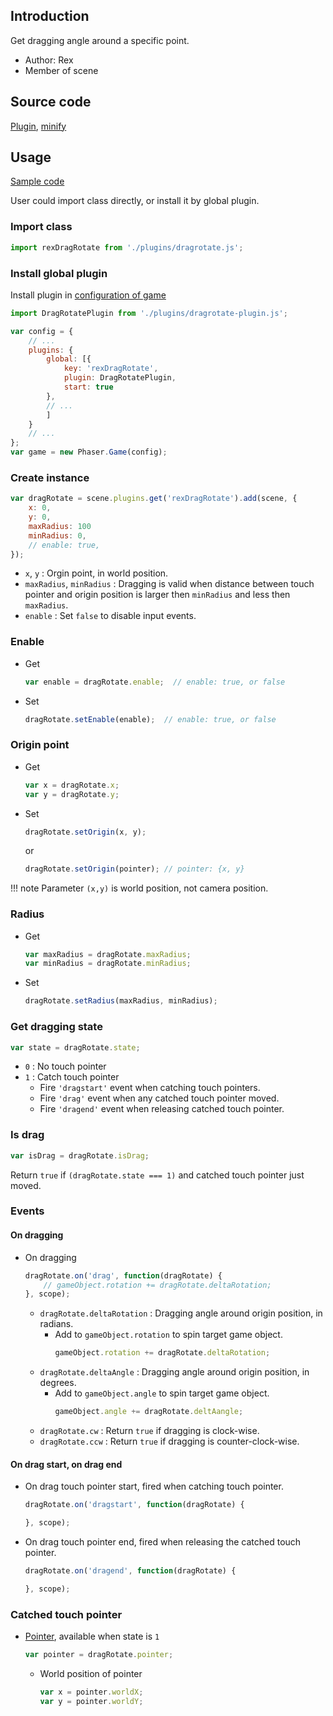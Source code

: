## Introduction

Get dragging angle around a specific point.

- Author: Rex
- Member of scene

## Source code

[Plugin](https://github.com/rexrainbow/phaser3-rex-notes/blob/master/plugins/dragrotate-plugin.js), [minify](https://github.com/rexrainbow/phaser3-rex-notes/blob/master/dist/rexdragrotateplugin.min.js)

## Usage

[Sample code](https://github.com/rexrainbow/phaser3-rex-notes/tree/master/examples/dragrotate)

User could import class directly, or install it by global plugin.

### Import class

```javascript
import rexDragRotate from './plugins/dragrotate.js';
```

### Install global plugin

Install plugin in [configuration of game](game.md#configuration)

```javascript
import DragRotatePlugin from './plugins/dragrotate-plugin.js';

var config = {
    // ...
    plugins: {
        global: [{
            key: 'rexDragRotate',
            plugin: DragRotatePlugin,
            start: true
        },
        // ...
        ]
    }
    // ...
};
var game = new Phaser.Game(config);
```

### Create instance

```javascript
var dragRotate = scene.plugins.get('rexDragRotate').add(scene, {
    x: 0,
    y: 0,
    maxRadius: 100
    minRadius: 0,
    // enable: true,
});
```

- `x`, `y` : Orgin point, in world position.
- `maxRadius`, `minRadius` : Dragging is valid when distance between touch pointer and origin position is larger then `minRadius` and less then `maxRadius`.
- `enable` : Set `false` to disable input events.

### Enable

- Get
    ```javascript
    var enable = dragRotate.enable;  // enable: true, or false
    ```
- Set
    ```javascript
    dragRotate.setEnable(enable);  // enable: true, or false
    ```

### Origin point

- Get
    ```javascript
    var x = dragRotate.x;
    var y = dragRotate.y;
    ```
- Set
    ```javascript
    dragRotate.setOrigin(x, y);
    ```
    or
    ```javascript
    dragRotate.setOrigin(pointer); // pointer: {x, y}
    ```

!!! note
    Parameter `(x,y)` is world position, not camera position.

### Radius

- Get
    ```javascript
    var maxRadius = dragRotate.maxRadius;
    var minRadius = dragRotate.minRadius;
    ```
- Set
    ```javascript
    dragRotate.setRadius(maxRadius, minRadius);
    ```

### Get dragging state

```javascript
var state = dragRotate.state;
```

- `0` : No touch pointer
- `1` : Catch touch pointer
    - Fire `'dragstart'` event when catching touch pointers.
    - Fire `'drag'` event when any catched touch pointer moved.
    - Fire `'dragend'` event when releasing catched touch pointer.

### Is drag

```javascript
var isDrag = dragRotate.isDrag;
```

Return `true` if `(dragRotate.state === 1)` and catched touch pointer just moved.

### Events

#### On dragging

- On dragging
    ```javascript
    dragRotate.on('drag', function(dragRotate) {
        // gameObject.rotation += dragRotate.deltaRotation;
    }, scope);
    ```
    - `dragRotate.deltaRotation` : Dragging angle around origin position, in radians.
        - Add to `gameObject.rotation` to spin target game object.
            ```javascript
            gameObject.rotation += dragRotate.deltaRotation;
            ```
    - `dragRotate.deltaAngle` : Dragging angle around origin position, in degrees.
        - Add to `gameObject.angle` to spin target game object.
            ```javascript
            gameObject.angle += dragRotate.deltAangle;
            ```    
    - `dragRotate.cw` : Return `true` if dragging is clock-wise.
    - `dragRotate.ccw` : Return `true` if dragging is counter-clock-wise.

#### On drag start, on drag end

- On drag touch pointer start, fired when catching touch pointer.
    ```javascript
    dragRotate.on('dragstart', function(dragRotate) {

    }, scope);
    ```
- On drag touch pointer end, fired when releasing the catched touch pointer.
    ```javascript
    dragRotate.on('dragend', function(dragRotate) {

    }, scope);
    ```

### Catched touch pointer

- [Pointer](touchevents.md#properties-of-point), available when state is `1`
    ```javascript
    var pointer = dragRotate.pointer;
    ```
    - World position of pointer
        ```javascript
        var x = pointer.worldX;
        var y = pointer.worldY;
        ```